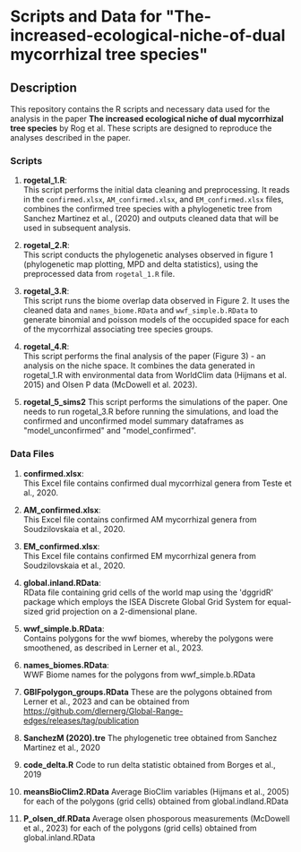 # Scripts and Data for "The-increased-ecological-niche-of-dual mycorrhizal tree species"

## Description

This repository contains the R scripts and necessary data used for the analysis in the paper **The increased ecological niche of dual mycorrhizal tree species** by Rog et al. These scripts are designed to reproduce the analyses described in the paper.

### Scripts

1. **rogetal_1.R**:  
   This script performs the initial data cleaning and preprocessing. It reads in the `confirmed.xlsx`, `AM_confirmed.xlsx`, and `EM_confirmed.xlsx` files, combines the confirmed tree species with a phylogenetic tree from Sanchez Martinez et al., (2020) and outputs cleaned data that will be used in subsequent analysis.

2. **rogetal_2.R**:  
   This script conducts the phylogenetic analyses observed in figure 1 (phylogenetic map plotting, MPD and delta statistics), using the preprocessed data from `rogetal_1.R` file. 

3. **rogetal_3.R**:  
   This script runs the biome overlap data observed in Figure 2. It uses the cleaned data and `names_biome.RData` and `wwf_simple.b.RData` to generate binomial and poisson models of the occupided space for each of the mycorrhizal associating tree species groups.

4. **rogetal_4.R**:  
   This script performs the final analysis of the paper (Figure 3) - an analysis on the niche space. It combines the data generated in rogetal_1.R with environmental data from WorldClim data (Hijmans et al. 2015) and Olsen P data (McDowell et al. 2023).

5. **rogetal_5_sims2**
   This script performs the simulations of the paper. One needs to run rogetal_3.R before running the simulations, and load the confirmed and unconfirmed model summary dataframes as "model_unconfirmed" and "model_confirmed".
     
### Data Files

1. **confirmed.xlsx**:  
   This Excel file contains confirmed dual mycorrhizal genera from Teste et al., 2020.

2. **AM_confirmed.xlsx**:  
   This Excel file contains confirmed AM mycorrhizal genera from Soudzilovskaia et al., 2020.

3. **EM_confirmed.xlsx**:  
   This Excel file contains confirmed EM mycorrhizal genera from Soudzilovskaia et al., 2020.

4. **global.inland.RData**:  
   RData file containing grid cells of the world map using the 'dggridR' package which employs the ISEA Discrete Global Grid System for equal-sized grid projection on a 2-dimensional plane.

5. **wwf_simple.b.RData**:  
   Contains polygons for the wwf biomes, whereby the polygons were smoothened, as described in Lerner et al., 2023.

6. **names_biomes.RData**:  
   WWF Biome names for the polygons from wwf_simple.b.RData

7. **GBIFpolygon_groups.RData**
   These are the polygons obtained from Lerner et al., 2023 and can be obtained from https://github.com/dlernerg/Global-Range-edges/releases/tag/publication

8. **SanchezM (2020).tre**
   The phylogenetic tree obtained from Sanchez Martinez et al., 2020

9. **code_delta.R**
    Code to run delta statistic obtained from Borges et al., 2019

10. **meansBioClim2.RData**
    Average BioClim variables (Hijmans et al., 2005) for each of the polygons (grid cells) obtained from global.indland.RData
    
11. **P_olsen_df.RData**
    Average olsen phosporous measurements (McDowell et al., 2023) for each of the polygons (grid cells) obtained from global.inland.RData 


